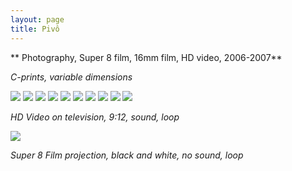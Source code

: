 ```yaml
---
layout: page
title: Pivô
---
```

** Photography, Super 8 film, 16mm film, HD video, 2006-2007**  


_C-prints, variable dimensions_

<img src="/public/vela.jpg">

<img src="/public/peixe vulto.jpg">

<img src="/public/sr. joao.jpg">

<img src="/public/Sra Manuela.jpg">

<img src="/public/2017 oneeyedroom focado2-FINAL.jpg">

<img src="/public/homemespelho-druck-110x160.jpg">

<img src="/public/25atalho1_35mm.jpg">

<img src="/public/2017 madrid barajas limpo.jpg">

<img src="/public/Screen Shot 2018-03-07 at 11.43.36.png">

<img src="/public/video vela.jpg">

_HD Video on television, 9:12, sound, loop_

<img src="/public/super8 mesa.jpg">

_Super 8 Film projection, black and white, no sound, loop_
